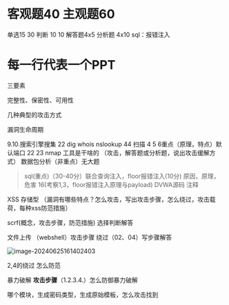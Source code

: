 # 客观题40 主观题60
单选15 30
判断 10 10
解答题4x5
分析题 4x10
sql：报错注入

# 每一行代表一个PPT
三要素

完整性、保密性、可用性

 几种典型的攻击方式 

漏洞生命周期

9.10.搜索引擎搜集 22 dig whois nslookup 44 
扫描 4 5 6重点（原理，特点）默认端口  22 23 
nmap 工具是干啥的 （攻击，解答题或分析题，说出攻击缓解方式）
数据包分析（非重点）无大题

> sql(重点)（30-40分）联合查询注入，floor报错注入(10分) 原因，原理，危害 16(考察1,3，floor报错注入原理与payload) DVWA源码 注释

XSS 存储型 （漏洞有哪些特点？怎么攻击，写出攻击步骤，怎么绕过，攻击载荷，每种xss防范措施）

scrf(概念，攻击步骤，防范措施)   选择判断解答

文件上传 （webshell）攻击步骤 绕过（02、04）写步骤解答

![image-20240625161402403](https://starofeden-blog.oss-cn-chengdu.aliyuncs.com/img/202406251614515.png)

2,4的绕过 怎么防范

暴力破解 **攻击步骤**（1.2.3.4.）怎么防御暴力破解

哪个模块，生成密码类型，生成原始模板，怎么攻击找到
